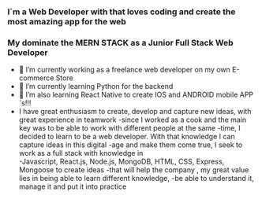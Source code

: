 ### I´m a Web Developer with that loves coding and create the most amazing app for the web
### My dominate the MERN STACK as a Junior Full Stack Web Developer


- 🔭 I’m currently working as a freelance web developer on my own E-commerce Store
- 🌱 I’m currently learning Python  for the backend
- 👯 I’m also learning React Native to create IOS and ANDROID mobile APP´s!!!
- I have great enthusiasm to create, develop and capture new ideas, with great experience in teamwork 
-since I worked as a cook and the main key was to be able to work with different people at the same 
-time, I decided to learn to be a web developer. With that knowledge I can capture ideas in this digital 
-age and make them come true, I seek to work as a full stack with knowledge in  
-Javascript, React.js, Node.js, MongoDB, HTML, CSS, Express, Mongoose to create ideas 
-that will help  the company , my great value lies in being able to learn different knowledge, 
-be able to understand it, manage it and put it into practice
